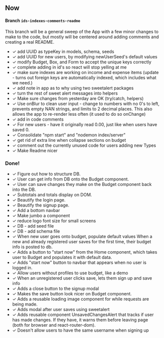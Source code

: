 ## Now
#### Branch `ids-indexes-comments-readme`
This branch will be a general sweep of the App with a few minor changes to make to the code, but mostly will be centered around adding comments and creating a real README.

- ✓ add UUID as typeKey in models, schema, seeds
- ✓ add UUID for new users, by modifying newUserSeed's default values
- ✓ modify Budget, Box, and Form to accept the unique keys correctly
- ✓ complete adding in id's so react will stop yelling at me
- ✓ make sure indexes are working on income and expense items (update - turns out foreign keys are automatically indexed, which includes what we need.)
- ✓ add note in app as to why using two sweetalert packages
- ✓ turn the rest of sweet alert messages into helpers
- ✓ Make sure changes from yesterday are OK (try/catch, helpers)
- ✓ Use onBlur to clean user input - change to numbers with no 0's to left, prevents empty NAN strings, and limits to 2 decimal places.  This also allows the app to re-render less often (it used to do so onChange)
- ✓ add in code comments
- ✓ For new users - have it originally read 0.00, just like when users have saved 0.
- ✓ Consolidate "npm start" and "nodemon index/server"
- ✓ get rid of extra line when collapse sections on budget
- ✓ comment out the currently unused code for users adding new Types
- ✓ Make Readme nicer




### Done!
- ✓ Figure out how to structure DB.
- ✓ User can get info from DB onto the Budget component.
- ✓ User can save changes they make on the Budget component back into the DB.
- ✓ Subtotals and totals display on DOM.
- ✓ Beautify the login page.
- ✓ Beautify the signup page.
- ✓ Add a bottom navbar
- ✓ Make jumbo a component
- ✓ reduce logo font size for small screens
- ✓ DB - add seed file
- ✓ DB - add schema file
- ✓ When new user goes onto budget, populate default values
 When a new and already registered user saves for the first time, their budget info is posted to db.
- ✓ Adds a button to "start now" from the Home component, which takes user to Budget and populates it with default data.
- ✓ Adds "start now" button to navbar that appears when no user is logged in.
- ✓ Allow users without profiles to use budget, like a demo
- ✓ When an unregistered user clicks save, lets them sign up and save info
- ✓ Adds a close button to the signup modal
- ✓ Makes the save button look nicer on Budget component.
- ✓ Adds a reusable loading image component for while requests are being made.
- ✓ Adds modal after user saves using sweetalert
- ✓ Adds reusable component UnsavedChangesAlert that tracks if user has made changes. If they have, it warns them before leaving page (both for browser and react-router-dom).
- ✓ Doesn't allow users to have the same username when signing up